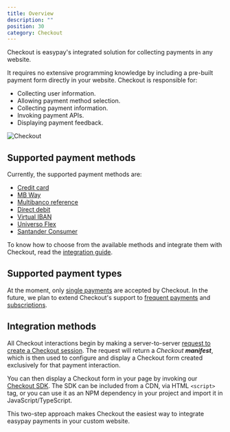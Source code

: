 ```yaml
---
title: Overview
description: ""
position: 30
category: Checkout
---
```


Checkout is easypay's integrated solution for collecting payments in any website.

It requires no extensive programming knowledge by including a pre-built payment form directly in your website. Checkout is responsible for:
- Collecting user information.
- Allowing payment method selection.
- Collecting payment information.
- Invoking payment APIs.
- Displaying payment feedback.

![Checkout](/checkout/overview.png)

## Supported payment methods

Currently, the supported payment methods are:
- [Credit card](/concepts/payment-methods#credit--debit-card)
- [MB Way](/concepts/payment-methods#mb-way)
- [Multibanco reference](/concepts/payment-methods#multibanco)
- [Direct debit](/concepts/payment-methods#direct-debit)
- [Virtual IBAN](/concepts/payment-methods#virtual-iban)
- [Universo Flex](/concepts/payment-methods#universo-flex)
- [Santander Consumer](/concepts/payment-methods#santander-consumer)

To know how to choose from the available methods and integrate them with Checkout, read the [integration guide](/checkout/guide).

## Supported payment types

At the moment, only [single payments](/concepts/payment-types#single) are accepted by Checkout. In the future, we plan to extend Checkout's support to [frequent payments](/concepts/payment-types#frequent) and [subscriptions](/concepts/payment-types#subscription).

## Integration methods

All Checkout interactions begin by making a server-to-server [request to create a Checkout session](/checkout/guide#creating-a-checkout-session). The request will return a *Checkout **manifest***, which is then used to configure and display a Checkout form created exclusively for that payment interaction.

You can then display a Checkout form in your page by invoking our [Checkout SDK](/checkout/guide#integrating-in-your-page). The SDK can be included from a CDN, via HTML `<script>` tag, or you can use it as an NPM dependency in your project and import it in JavaScript/TypeScript.

This two-step approach makes Checkout the easiest way to integrate easypay payments in your custom website.


